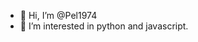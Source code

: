 - 👋 Hi, I’m @Pel1974
- 👀 I’m interested in python and javascript.
  
  

<!---
Pel1974/Pel1974 is a ✨ special ✨ repository because its `README.md` (this file) appears on your GitHub profile.
You can click the Preview link to take a look at your changes.
--->

